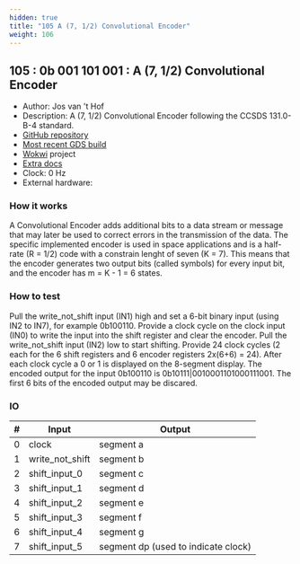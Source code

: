 ```yaml
---
hidden: true
title: "105 A (7, 1/2) Convolutional Encoder"
weight: 106
---
```


## 105 : 0b 001 101 001 : A (7, 1/2) Convolutional Encoder

* Author: Jos van 't Hof
* Description: A (7, 1/2) Convolutional Encoder following the CCSDS 131.0-B-4 standard.
* [GitHub repository](https://github.com/Josvth/tt02-convolutional-encoder)
* [Most recent GDS build](https://github.com/Josvth/tt02-convolutional-encoder/actions/runs/3826192543)
* [Wokwi](https://wokwi.com/projects/349729432862196307) project
* [Extra docs](https://github.com/Josvth/tt02-convolutional-encoder/blob/main/README.md)
* Clock: 0 Hz
* External hardware: 



### How it works

A Convolutional Encoder adds additional bits to a data stream or message that may later be used to correct errors in the transmission of the data. The specific implemented encoder is used in space applications and is a half-rate (R = 1/2) code with a constrain lenght of seven (K = 7). This means that the encoder generates two output bits (called symbols) for every input bit, and the encoder has m = K - 1 = 6 states.

### How to test

Pull the write_not_shift input (IN1) high and set a 6-bit binary input (using IN2 to IN7), for example 0b100110. Provide a clock cycle on the clock input (IN0) to write the input into the shift register and clear the encoder. Pull the write_not_shift input (IN2) low to start shifting. Provide 24 clock cycles (2 each for the 6 shift registers and 6 encoder registers 2x(6+6) = 24). After each clock cycle a 0 or 1 is displayed on the 8-segment display. The encoded output for the input 0b100110 is 0b10111|0010001101000111001. The first 6 bits of the encoded output may be discared.

### IO

| # | Input        | Output       |
|---|--------------|--------------|
| 0 | clock  | segment a |
| 1 | write_not_shift  | segment b |
| 2 | shift_input_0  | segment c |
| 3 | shift_input_1  | segment d |
| 4 | shift_input_2  | segment e |
| 5 | shift_input_3  | segment f |
| 6 | shift_input_4  | segment g |
| 7 | shift_input_5  | segment dp (used to indicate clock) |
